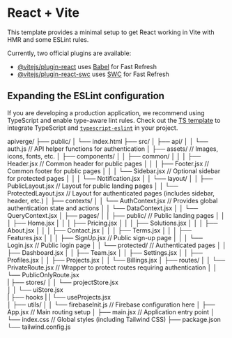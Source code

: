 # React + Vite

This template provides a minimal setup to get React working in Vite with HMR and some ESLint rules.

Currently, two official plugins are available:

- [@vitejs/plugin-react](https://github.com/vitejs/vite-plugin-react/blob/main/packages/plugin-react/README.md) uses [Babel](https://babeljs.io/) for Fast Refresh
- [@vitejs/plugin-react-swc](https://github.com/vitejs/vite-plugin-react-swc) uses [SWC](https://swc.rs/) for Fast Refresh

## Expanding the ESLint configuration

If you are developing a production application, we recommend using TypeScript and enable type-aware lint rules. Check out the [TS template](https://github.com/vitejs/vite/tree/main/packages/create-vite/template-react-ts) to integrate TypeScript and [`typescript-eslint`](https://typescript-eslint.io) in your project.



apiverge/
├── public/
│   └── index.html
├── src/
│   ├── api/
│   │   └── auth.js             // API helper functions for authentication
│   ├── assets/                 // Images, icons, fonts, etc.
│   ├── components/
│   │   ├── common/
│   │   │   ├── Header.jsx      // Common header for public pages
│   │   │   ├── Footer.jsx      // Common footer for public pages
│   │   │   └── Sidebar.jsx     // Optional sidebar for protected pages
│   │   │   └── Notification.jsx
│   │   └── layout/
│   │       ├── PublicLayout.jsx    // Layout for public landing pages
│   │       └── ProtectedLayout.jsx // Layout for authenticated pages (includes sidebar, header, etc.)
│   ├── contexts/
│   │   └── AuthContext.jsx     // Provides global authentication state and actions
│   │   └── DataContext.jsx
│   │   └── QueryContext.jsx
│   ├── pages/
│   │   ├── public/             // Public landing pages
│   │   │   ├── Home.jsx
│   │   │   ├── Pricing.jsx
│   │   │   ├── Solutions.jsx
│   │   │   ├── About.jsx
│   │   │   ├── Contact.jsx
│   │   │   ├── Terms.jsx
│   │   │   ├── Features.jsx
│   │   │   ├── SignUp.jsx      // Public sign-up page
│   │   │   └── Login.jsx       // Public login page
│   │   └── protected/          // Authenticated pages
│   │       ├── Dashboard.jsx
│   │       ├── Team.jsx
│   │       ├── Settings.jsx
│   │       ├── Profiles.jsx
│   │       ├── Projects.jsx
│   │       └── Billings.jsx
│   ├── routes/
│   │   └── PrivateRoute.jsx    // Wrapper to protect routes requiring authentication
│   │   └── PublicOnlyRoute.jsx  
|   ├── stores/
│   │   └── projectStore.jsx  
│   │   └── uiStore.jsx  
|   ├── hooks
|   |   └── useProjects.jsx  
│   ├── utils/
│   │   └── firebaseInit.js     // Firebase configuration here
│   ├── App.jsx                 // Main routing setup
│   ├── main.jsx                // Application entry point
│   └── index.css               // Global styles (including Tailwind CSS)
├── package.json
└── tailwind.config.js


<!-- firebase deploy --only hosting:apiverge -->